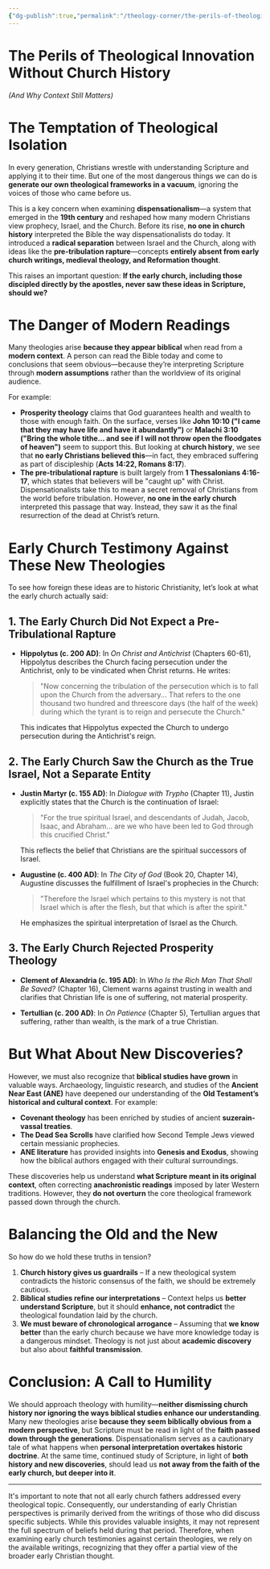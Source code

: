 ```yaml
---
{"dg-publish":true,"permalink":"/theology-corner/the-perils-of-theological-innovation-without-church-history/"}
---
```


# The Perils of Theological Innovation Without Church History
*(And Why Context Still Matters)*

# The Temptation of Theological Isolation

In every generation, Christians wrestle with understanding Scripture and applying it to their time. But one of the most dangerous things we can do is **generate our own theological frameworks in a vacuum**, ignoring the voices of those who came before us.

This is a key concern when examining **dispensationalism**—a system that emerged in the **19th century** and reshaped how many modern Christians view prophecy, Israel, and the Church. Before its rise, **no one in church history** interpreted the Bible the way dispensationalists do today. It introduced a **radical separation** between Israel and the Church, along with ideas like the **pre-tribulation rapture**—concepts **entirely absent from early church writings, medieval theology, and Reformation thought**.

This raises an important question: **If the early church, including those discipled directly by the apostles, never saw these ideas in Scripture, should we?**

# The Danger of Modern Readings

Many theologies arise **because they appear biblical** when read from a **modern context**. A person can read the Bible today and come to conclusions that seem obvious—because they’re interpreting Scripture through **modern assumptions** rather than the worldview of its original audience.

For example:

- **Prosperity theology** claims that God guarantees health and wealth to those with enough faith. On the surface, verses like **John 10:10 ("I came that they may have life and have it abundantly")** or **Malachi 3:10 ("Bring the whole tithe… and see if I will not throw open the floodgates of heaven")** seem to support this. But looking at **church history**, we see that **no early Christians believed this**—in fact, they embraced suffering as part of discipleship (**Acts 14:22, Romans 8:17**).
- **The pre-tribulational rapture** is built largely from **1 Thessalonians 4:16-17**, which states that believers will be "caught up" with Christ. Dispensationalists take this to mean a secret removal of Christians from the world before tribulation. However, **no one in the early church** interpreted this passage that way. Instead, they saw it as the final resurrection of the dead at Christ’s return.

# Early Church Testimony Against These New Theologies

To see how foreign these ideas are to historic Christianity, let’s look at what the early church actually said:

## 1. The Early Church Did Not Expect a Pre-Tribulational Rapture

- **Hippolytus (c. 200 AD)**: In _On Christ and Antichrist_ (Chapters 60-61), Hippolytus describes the Church facing persecution under the Antichrist, only to be vindicated when Christ returns. He writes:
    
    > "Now concerning the tribulation of the persecution which is to fall upon the Church from the adversary... That refers to the one thousand two hundred and threescore days (the half of the week) during which the tyrant is to reign and persecute the Church."
    
    This indicates that Hippolytus expected the Church to undergo persecution during the Antichrist's reign.
    

## 2. The Early Church Saw the Church as the True Israel, Not a Separate Entity

- **Justin Martyr (c. 155 AD)**: In _Dialogue with Trypho_ (Chapter 11), Justin explicitly states that the Church is the continuation of Israel:
    
    > "For the true spiritual Israel, and descendants of Judah, Jacob, Isaac, and Abraham... are we who have been led to God through this crucified Christ."
    
    This reflects the belief that Christians are the spiritual successors of Israel.
    
- **Augustine (c. 400 AD)**: In _The City of God_ (Book 20, Chapter 14), Augustine discusses the fulfillment of Israel's prophecies in the Church:
    
    > "Therefore the Israel which pertains to this mystery is not that Israel which is after the flesh, but that which is after the spirit."
    
    He emphasizes the spiritual interpretation of Israel as the Church.

## 3. The Early Church Rejected Prosperity Theology

- **Clement of Alexandria (c. 195 AD)**: In _Who Is the Rich Man That Shall Be Saved?_ (Chapter 16), Clement warns against trusting in wealth and clarifies that Christian life is one of suffering, not material prosperity.
    
- **Tertullian (c. 200 AD)**: In _On Patience_ (Chapter 5), Tertullian argues that suffering, rather than wealth, is the mark of a true Christian.

# But What About New Discoveries?

However, we must also recognize that **biblical studies have grown** in valuable ways. Archaeology, linguistic research, and studies of the **Ancient Near East (ANE)** have deepened our understanding of the **Old Testament’s historical and cultural context**. For example:

- **Covenant theology** has been enriched by studies of ancient **suzerain-vassal treaties**.
- **The Dead Sea Scrolls** have clarified how Second Temple Jews viewed certain messianic prophecies.
- **ANE literature** has provided insights into **Genesis and Exodus**, showing how the biblical authors engaged with their cultural surroundings.

These discoveries help us understand **what Scripture meant in its original context**, often correcting **anachronistic readings** imposed by later Western traditions. However, they **do not overturn** the core theological framework passed down through the church.

# Balancing the Old and the New

So how do we hold these truths in tension?

1. **Church history gives us guardrails** – If a new theological system contradicts the historic consensus of the faith, we should be extremely cautious.
2. **Biblical studies refine our interpretations** – Context helps us **better understand Scripture**, but it should **enhance, not contradict** the theological foundation laid by the church.
3. **We must beware of chronological arrogance** – Assuming that **we know better** than the early church because we have more knowledge today is a dangerous mindset. Theology is not just about **academic discovery** but also about **faithful transmission**.

# Conclusion: A Call to Humility

We should approach theology with humility—**neither dismissing church history nor ignoring the ways biblical studies enhance our understanding**. Many new theologies arise **because they seem biblically obvious from a modern perspective**, but Scripture must be read in light of the **faith passed down through the generations**. Dispensationalism serves as a cautionary tale of what happens when **personal interpretation overtakes historic doctrine**. At the same time, continued study of Scripture, in light of **both history and new discoveries**, should lead us **not away from the faith of the early church, but deeper into it**.

---
It's important to note that not all early church fathers addressed every theological topic. Consequently, our understanding of early Christian perspectives is primarily derived from the writings of those who did discuss specific subjects. While this provides valuable insights, it may not represent the full spectrum of beliefs held during that period. Therefore, when examining early church testimonies against certain theologies, we rely on the available writings, recognizing that they offer a partial view of the broader early Christian thought.